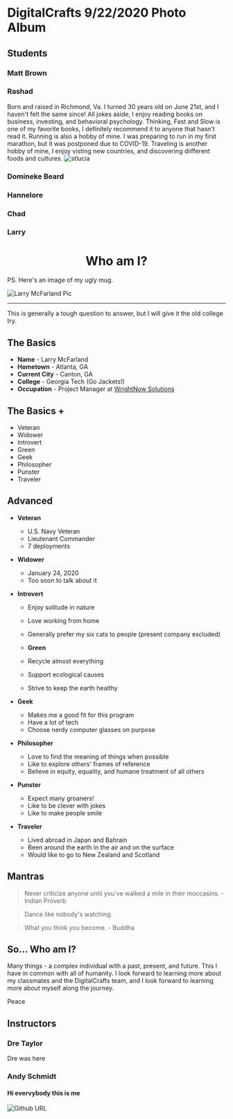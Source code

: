 # DigitalCrafts 9/22/2020 Photo Album

## Students

### Matt Brown

### Rashad
Born and raised in Richmond, Va. I turned 30 years old on June 21st, and I haven't felt the same since! All jokes aside, I enjoy reading books on business, investing, and behavioral psychology. Thinking, Fast and Slow is one of my favorite books, I definitely recommend it to anyone that hasn't read it. Running is also a hobby of mine. I was preparing to run in my first marathon, but it was postponed due to COVID-19. Traveling is another hobby of mine, I enjoy visting new countries, and discovering diifferent foods and cultures. 
![stlucia](assets/IMG_3024.jpg)

### Domineke Beard

### Hannelore

### Chad

### Larry

# <div align="center">Who am I?</div>

PS.  Here's an image of my ugly mug.

![Larry McFarland Pic](larry.jpg)
***
This is generally a tough question to answer, but I will give it the old college try.

## The Basics
   * __Name__ - Larry McFarland
   * __Hometown__ - Atlanta, GA
   * __Current City__ - Canton, GA
   * __College__ - Georgia Tech (Go Jackets!)
   * __Occupation__ - Project Manager at [WrightNow Solutions](https://www.wrightnowsolutions.com)

## The Basics +
   * Veteran
   * Widower
   * Introvert
   * Green
   * Geek
   * Philosopher
   * Punster
   * Traveler

## Advanced
   * __Veteran__
     * U.S. Navy Veteran
     * Lieutenant Commander
     * 7 deployments

   * __Widower__
     * January 24, 2020
     * Too soon to talk about it

   * __Introvert__
     * Enjoy solitude in nature
     * Love working from home
     * Generally prefer my six cats to people (present company excluded)

     * __Green__
     * Recycle almost everything
     * Support ecological causes        
     * Strive to keep the earth healthy  

   * __Geek__
     * Makes me a good fit for this program
     * Have a lot of tech
     * Choose nerdy computer glasses on purpose

   * __Philosopher__
     * Love to find the meaning of things when possible
     * Like to explore others' frames of reference
     * Believe in equity, equality, and humane treatment of all others

   * __Punster__
     * Expect many groaners!
     * Like to be clever with jokes
     * Like to make people smile

   * __Traveler__
     * Lived abroad in Japan and Bahrain
     * Been around the earth in the air and on the surface
     * Would like to go to New Zealand and Scotland

##  Mantras
   > Never criticize anyone until you've walked a mile in their moccasins. - Indian Proverb

   > Dance like nobody's watching.

   > What you think you become. - Buddha

##  So... Who am I?
   Many things - a complex individual with a past, present, and future.  This I have in common with all of humanity.  I look forward to learning more about my classmates and the DigitalCrafts team, and I look forward to learning more about myself along the journey.

   Peace

## Instructors

### Dre Taylor
Dre was here

### Andy Schmidt

#### Hi evervybody this is me
![Github URL](./photos/andy.jpg)